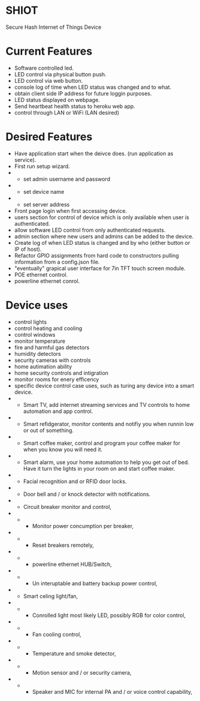 # SHIOT
Secure Hash Internet of Things Device

# Current Features
- Software controlled led.
- LED control via physical button push.
- LED control via web button.
- console log of time when LED status was changed and to what.
- obtain client side IP address for future loggin purposes.
- LED status displayed on webpage.
- Send heartbeat health status to heroku web app.
- control through LAN or WiFi (LAN desired)

# Desired Features
- Have application start when the deivce does. (run application as service).
- First run setup wizard.
- - set admin username and password
- - set device name
- - set server address
- Front page login when first accessing device.
- users section for control of device which is only available when user is authenticated.
- allow software LED control from only authenticated requests.
- admin section where new users and admins can be added to the device.
- Create log of when LED status is changed and by who (either button or IP of host).
- Refactor GPIO assignments from hard code to constructors pulling information from a config.json file.
- "eventually" grapical user interface for 7in TFT touch screen module.
- POE ethernet control.
- powerline ethernet conrol.

# Device uses
- control lights
- control heating and cooling
- control windows
- monitor temperature
- fire and harmful gas detectors
- humidity detectors
- security cameras with controls
- home autimation ability
- home security controls and intigration
- monitor rooms for enery efficency
- specific device control case uses, such as turing any device into a smart device.
- - Smart TV, add internet streaming services and TV controls to home automation and app control.
- - Smart refidgerator, monitor contents and notifiy you when runnin low or out of something.
- - Smart coffee maker, control and program your coffee maker for when you know you will need it.
- - Smart alarm, use your home automation to help you get out of bed.  Have it turn the lights in your room on and start coffee maker.
- - Facial recognition and or RFID door locks.
- - Door bell and / or knock detector with notifications.
- - Circuit breaker monitor and control, 
- - - Monitor power concumption per breaker, 
- - - Reset breakers remotely, 
- - - powerline ethernet HUB/Switch,
- - - Un interuptable and battery backup power control,
- - Smart celing light/fan,
- - - Conrolled light most likely LED, possibly RGB for color control,
- - - Fan cooling control,
- - - Temperature and smoke detector,
- - - Motion sensor and / or security camera,
- - - Speaker and MIC for internal PA and / or voice control capability,